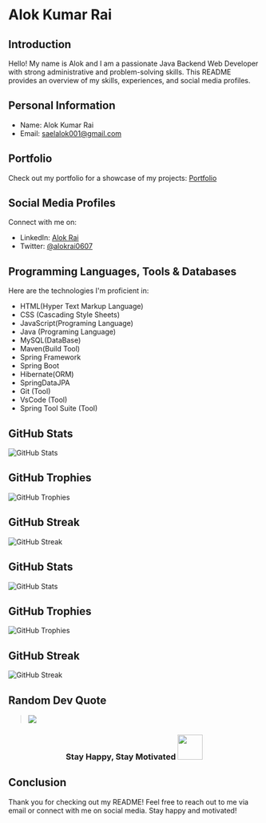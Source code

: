 # Alok Kumar Rai

## Introduction
Hello! My name is Alok and I am a passionate Java Backend Web Developer with strong administrative and problem-solving skills. This README provides an overview of my skills, experiences, and social media profiles.

## Personal Information
- Name: Alok Kumar Rai
- Email: saelalok001@gmail.com

## Portfolio
Check out my portfolio for a showcase of my projects: [Portfolio](https://alokrai0607.github.io/)

## Social Media Profiles
Connect with me on:

- LinkedIn: [Alok Rai](https://www.linkedin.com/in/alok-rai-004b35142/)
- Twitter: [@alokrai0607](https://twitter.com/@alokrai0607)


## Programming Languages, Tools & Databases
Here are the technologies I'm proficient in:

- HTML(Hyper Text Markup Language)
- CSS (Cascading Style Sheets)
- JavaScript(Programing Language)
- Java (Programing Language)
- MySQL(DataBase)
- Maven(Build Tool)
- Spring Framework
- Spring Boot
- Hibernate(ORM)
- SpringDataJPA
- Git  (Tool)
- VsCode (Tool)
- Spring Tool Suite (Tool)

## GitHub Stats
![GitHub Stats](https://github-readme-stats.vercel.app/api?username=alokrai0607&show_icons=true&theme=dark&count_private=true)

## GitHub Trophies
![GitHub Trophies](https://github-profile-trophy.vercel.app/?username=alokrai0607&theme=dark)

## GitHub Streak
![GitHub Streak](https://github-readme-streak-stats.herokuapp.com/?user=alokrai0607&theme=dark)


## GitHub Stats
![GitHub Stats](https://github-readme-stats.vercel.app/api?username=alokrai0607&show_icons=true&theme=midnight-purple&count_private=true)

## GitHub Trophies
![GitHub Trophies](https://github-profile-trophy.vercel.app/?username=alokrai0607&theme=onedark)

## GitHub Streak
![GitHub Streak](https://github-readme-streak-stats.herokuapp.com/?user=alokrai0607&theme=midnight-purple)


## Random Dev Quote
> ![](https://browserstack.wpenginepowered.com/wp-content/uploads/2022/07/Principles-of-Design-Thinking-700x390.png)




<h3 style="text-align: center;">Stay Happy, Stay Motivated  <img style="height: 50px;" src="https://i.pinimg.com/originals/69/52/88/69528895726f32fc384babcde61a535a.gif" alt=""></h3>


## Conclusion
Thank you for checking out my README! Feel free to reach out to me via email or connect with me on social media. Stay happy and motivated!
